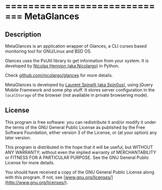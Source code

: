 =============================
MetaGlances
=============================

## Description

MetaGlances is an application wrapper of Glances, a CLI curses based monitoring tool for GNU/Linux and BSD OS.

Glances uses the PsUtil library to get information from your system. It is developed by [Nicolas Hennion (aka Nicolargo)](http://www.nicolargo.com) in Python.

Check [github.com/nicolargo/glances](http://github.com/nicolargo/glances) for more details.

MetaGlances is developed by [Laurent Spinelli (aka Spin0us)](http://spin0us.free.fr), using jQuery Mobile Framework and some php stuff. It stores server configuration in the `localStorage` of the browser (not available in private browsering mode).

## License

This program is free software: you can redistribute it and/or modify it under the terms of the GNU General Public License as published by the Free Software Foundation, either version 3 of the License, or (at your option) any later version.

This program is distributed in the hope that it will be useful, but WITHOUT ANY WARRANTY; without even the implied warranty of MERCHANTABILITY or FITNESS FOR A PARTICULAR PURPOSE.  See the GNU General Public License for more details.

You should have received a copy of the GNU General Public License along with this program. If not, see [www.gnu.org/licenses/](http://www.gnu.org/licenses/).
